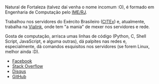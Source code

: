 Natural de Fortaleza (talvez daí venha o nome incomum :O), é formado em Engenharia de Computação pelo [IME/RJ](http://www.ime.eb.br).

Trabalhou nos servidores do Exército Brasileiro ([CITEx](http://www.citex.eb.mil.br)) e, atualmente, trabalha na [Vialink](http://www.vialink.com.br), onde tem "a mania" de mexer nos servidores e rede.

Gosta de computação, arrisca umas linhas de código (Python, C, Shell Script, JavaScript, e alguma outras), dá palpites nas redes e, especialmente, dá comandos esquisitos nos servidores (se forem Linux, melhor ainda :D).

- [Facebook](https://facebook.com/rarylson)
- [Stack Overflow](http://stackoverflow.com/users/2530295/rarylson-freitas)
- [Disqus](https://disqus.com/rarylson/)
- [GitHub](https://github.com/rarylson/)
